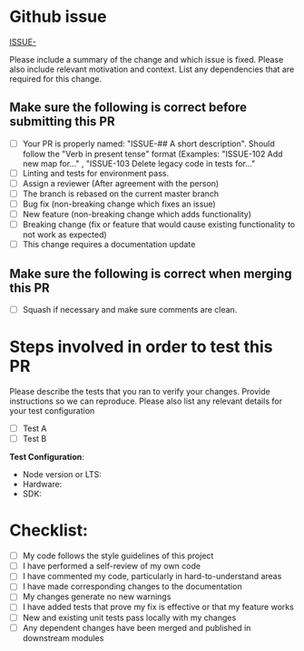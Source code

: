 # Github issue

[ISSUE-](https://github.com/unhandled-org/<PROJECT>/issues/<NUMBER>)

Please include a summary of the change and which issue is fixed. Please also include relevant motivation and context. List any dependencies that are required for this change.


## Make sure the following is correct before submitting this PR

- [ ] Your PR is properly named: "ISSUE-## A short description". Should follow the "Verb in present tense" format (Examples: "ISSUE-102 Add new map for..." , "ISSUE-103 Delete legacy code in tests for..."
- [ ] Linting and tests for environment pass.
- [ ] Assign a reviewer (After agreement with the person)
- [ ] The branch is rebased on the current master branch
- [ ] Bug fix (non-breaking change which fixes an issue)
- [ ] New feature (non-breaking change which adds functionality)
- [ ] Breaking change (fix or feature that would cause existing functionality to not work as expected)
- [ ] This change requires a documentation update

## Make sure the following is correct when merging this PR

- [ ] Squash if necessary and make sure comments are clean.


# Steps involved in order to test this PR

Please describe the tests that you ran to verify your changes. Provide instructions so we can reproduce. Please also list any relevant details for your test configuration

- [ ] Test A
- [ ] Test B

**Test Configuration**:
* Node version or LTS:
* Hardware:
* SDK:

# Checklist:

- [ ] My code follows the style guidelines of this project
- [ ] I have performed a self-review of my own code
- [ ] I have commented my code, particularly in hard-to-understand areas
- [ ] I have made corresponding changes to the documentation
- [ ] My changes generate no new warnings
- [ ] I have added tests that prove my fix is effective or that my feature works
- [ ] New and existing unit tests pass locally with my changes
- [ ] Any dependent changes have been merged and published in downstream modules
